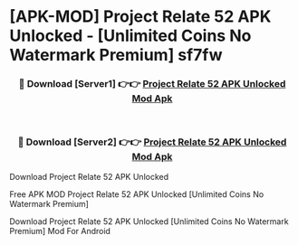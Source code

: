 # [APK-MOD] Project Relate 52 APK Unlocked - [Unlimited Coins No Watermark Premium] sf7fw



<div align="center">
<h3>🔴 Download [Server1] 👉👉 <a href="https://momento.my/?title=Project_Relate_52_APK_Unlocked">Project Relate 52 APK Unlocked Mod Apk</a></h3><br>

<h3>🔴 Download [Server2] 👉👉 <a href="https://momento.my/?title=Project_Relate_52_APK_Unlocked">Project Relate 52 APK Unlocked Mod Apk</a></h3>
</div>



Download Project Relate 52 APK Unlocked 

Free APK MOD Project Relate 52 APK Unlocked [Unlimited Coins No Watermark Premium]

Download Project Relate 52 APK Unlocked [Unlimited Coins No Watermark Premium] Mod For Android
